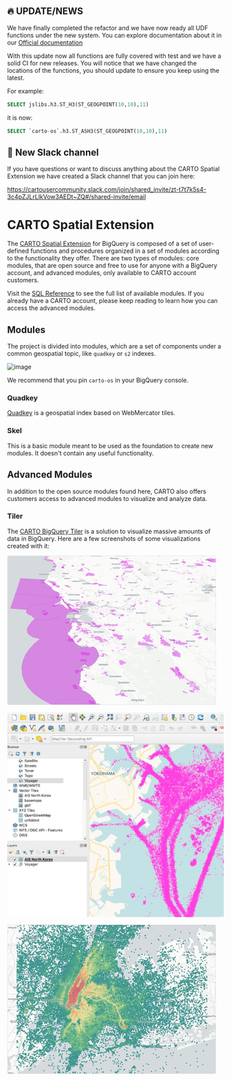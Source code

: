 ## 🔥 UPDATE/NEWS ##

We have finally completed the refactor and we have now ready all UDF functions under the new system. You can explore documentation about it in our [Official documentation](https://docs.carto.com/spatial-extension-bq/overview/getting-started/)

With this update now all functions are fully covered with test and we have a solid CI for new releases. You will notice that we have changed the locations of the functions, you should update to ensure you keep using the latest.

For example:

```sql
SELECT jslibs.h3.ST_H3(ST_GEOGPOINT(10,10),11)
```
it is now:

```sql
SELECT `carto-os`.h3.ST_ASH3(ST_GEOGPOINT(10,10),11) 
```

## 💬 New Slack channel 

If you have questions or want to discuss anything about the CARTO Spatial Extension we have created a Slack channel that you can join here:

https://cartousercommunity.slack.com/join/shared_invite/zt-t7t7k5s4-3c4pZJLrLlkVow3AEDt~ZQ#/shared-invite/email

# CARTO Spatial Extension

The [CARTO Spatial Extension](https://docs.carto.com/spatial-extension-bq/overview/getting-started/) for BigQuery is composed of a set of user-defined functions and procedures organized in a set of modules according to the functionality they offer. There are two types of modules: core modules, that are open source and free to use for anyone with a BigQuery account, and advanced modules, only available to CARTO account customers.

Visit the [SQL Reference](https://docs.carto.com/spatial-extension-bq/sql-reference/overview/) to see the full list of available modules. If you already have a CARTO account, please keep reading to learn how you can access the advanced modules.


## Modules

The project is divided into modules, which are a set of components under a common geospatial topic, like `quadkey` or `s2` indexes.

![image](https://user-images.githubusercontent.com/127803/113288249-fed25100-92ee-11eb-952b-5c01a5976612.png)

We recommend that you pin ```carto-os``` in your BigQuery console.

### Quadkey

[Quadkey](https://wiki.openstreetmap.org/wiki/QuadTiles) is a geospatial index based on WebMercator tiles.

### Skel

This is a basic module meant to be used as the foundation to create new modules. It doesn't contain any useful functionality.

## Advanced Modules

In addition to the open source modules found here, CARTO also offers customers access to advanced modules to visualize and analyze data.

### Tiler

The [CARTO BigQuery Tiler](https://carto.com/bigquery/beta/) is a solution to visualize massive amounts of data in BigQuery. Here are a few screenshots of some visualizations created with it:

![alt text](assets/screenshots/protected-areas.d0a592e5.jpg)

![alt text](assets/screenshots/external-tools-s.80d694f9.jpg)

![alt text](assets/screenshots/taxi-trips.500de518.jpg)
